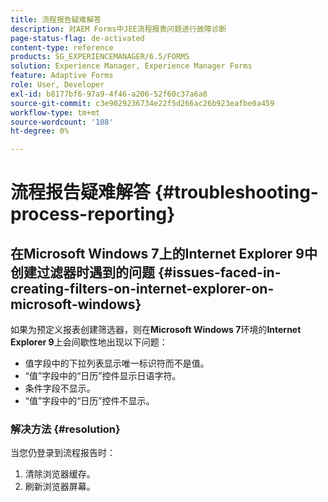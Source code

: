 ```yaml
---
title: 流程报告疑难解答
description: 对AEM Forms中JEE流程报表问题进行故障诊断
page-status-flag: de-activated
content-type: reference
products: SG_EXPERIENCEMANAGER/6.5/FORMS
solution: Experience Manager, Experience Manager Forms
feature: Adaptive Forms
role: User, Developer
exl-id: b8177bf6-97a9-4f46-a206-52f60c37a6a8
source-git-commit: c3e9029236734e22f5d266ac26b923eafbe0a459
workflow-type: tm+mt
source-wordcount: '108'
ht-degree: 0%

---
```


# 流程报告疑难解答 {#troubleshooting-process-reporting}

## 在Microsoft Windows 7上的Internet Explorer 9中创建过滤器时遇到的问题 {#issues-faced-in-creating-filters-on-internet-explorer-on-microsoft-windows}

如果为预定义报表创建筛选器，则在&#x200B;**Microsoft Windows 7**&#x200B;环境的&#x200B;**Internet Explorer 9**&#x200B;上会间歇性地出现以下问题：

* 值字段中的下拉列表显示唯一标识符而不是值。
* “值”字段中的“日历”控件显示日语字符。
* 条件字段不显示。
* “值”字段中的“日历”控件不显示。

### 解决方法 {#resolution}

当您仍登录到流程报告时：

1. 清除浏览器缓存。
1. 刷新浏览器屏幕。
